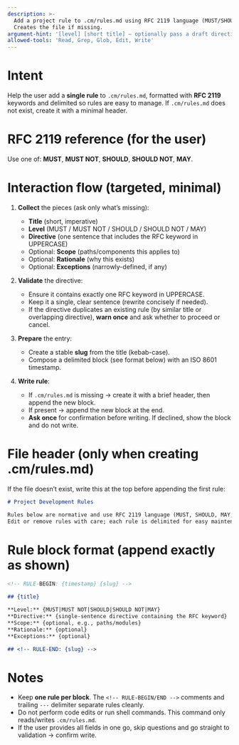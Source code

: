 ```yaml
---
description: >-
  Add a project rule to .cm/rules.md using RFC 2119 language (MUST/SHOULD/MAY).
  Creates the file if missing.
argument-hint: '[level] [short title] — optionally pass a draft directive'
allowed-tools: 'Read, Grep, Glob, Edit, Write'
---
```

# Intent

Help the user add a **single rule** to `.cm/rules.md`, formatted with **RFC 2119** keywords and delimited so rules are easy to manage. If `.cm/rules.md` does not exist, create it with a minimal header.

# RFC 2119 reference (for the user)

Use one of: **MUST**, **MUST NOT**, **SHOULD**, **SHOULD NOT**, **MAY**.

# Interaction flow (targeted, minimal)

1. **Collect** the pieces (ask only what’s missing):
   - **Title** (short, imperative)
   - **Level** (MUST / MUST NOT / SHOULD / SHOULD NOT / MAY)
   - **Directive** (one sentence that includes the RFC keyword in UPPERCASE)
   - Optional: **Scope** (paths/components this applies to)
   - Optional: **Rationale** (why this exists)
   - Optional: **Exceptions** (narrowly-defined, if any)

2. **Validate** the directive:
   - Ensure it contains exactly one RFC keyword in UPPERCASE.
   - Keep it a single, clear sentence (rewrite concisely if needed).
   - If the directive duplicates an existing rule (by similar title or overlapping directive), **warn once** and ask whether to proceed or cancel.

3. **Prepare** the entry:
   - Create a stable **slug** from the title (kebab-case).
   - Compose a delimited block (see format below) with an ISO 8601 timestamp.

4. **Write rule**:
   - If `.cm/rules.md` is missing → create it with a brief header, then append the new block.
   - If present → append the new block at the end.
   - **Ask once** for confirmation before writing. If declined, show the block and do not write.

# File header (only when creating .cm/rules.md)

If the file doesn’t exist, write this at the top before appending the first rule:

```md
# Project Development Rules

Rules below are normative and use RFC 2119 language (MUST, SHOULD, MAY, etc.).
Edit or remove rules with care; each rule is delimited for easy maintenance.
```

# Rule block format (append exactly as shown)

```md
<!-- RULE-BEGIN: {timestamp} {slug} -->

## {title}

**Level:** {MUST|MUST NOT|SHOULD|SHOULD NOT|MAY}
**Directive:** {single-sentence directive containing the RFC keyword}
**Scope:** {optional, e.g., paths/modules}
**Rationale:** {optional}
**Exceptions:** {optional}

## <!-- RULE-END: {slug} -->
```

# Notes

- Keep **one rule per block**. The `<!-- RULE-BEGIN/END -->` comments and trailing `---` delimiter separate rules cleanly.
- Do not perform code edits or run shell commands. This command only reads/writes `.cm/rules.md`.
- If the user provides all fields in one go, skip questions and go straight to validation → confirm write.
